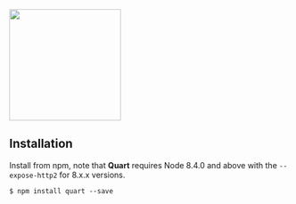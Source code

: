<img src="../logo.png" width="200px"/>

## Installation

Install from npm, note that **Quart** requires Node 8.4.0 and above with the `--expose-http2` for 8.x.x versions.

```
$ npm install quart --save
```